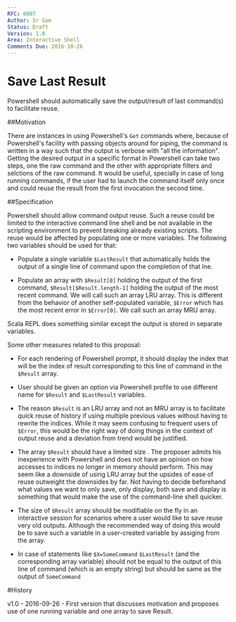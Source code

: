 ```yaml
---
RFC: 0007
Author: Sr Gom
Status: Draft
Version: 1.0
Area: Interactive Shell
Comments Due: 2016-10-26
---
```


# Save Last Result

Powershell should automatically save the output/result of last command(s) to facilitate reuse.

##Motivation

There are instances in using Powershell's `Get` commands where, because of Powershell's facility with passing objects around for piping, the command is written in a way such that the output is verbose with "all the information". Getting the desired output in a specific format in Powershell can take two steps, one the raw command and the other with appropriate filters and selctions of the raw command. It would be useful, specially in case of long running commands, if the user had to launch the command itself only once and could reuse the result from the first invocation the second time. 

##Specification

Powershell should allow command output reuse. Such a reuse could be limited to the interactive command line shell and be not available in the scripting environment to prevent breaking already existing scripts. The reuse would be affected by populating one or more variables. The following two variables should be used for that:

* Populate a single variable `$LastResult` that automatically holds the output of a single line of command upon the completion of that lne.

* Populate an array with `$Result[0]` holding the output of the first command, `$Result[$Result.length-1]` holding the output of the most recent command. We will call such an array LRU array. This is different from the behavior of another self-populated variable, `$Error` which has the most recent error in `$Error[0]`. We call such an array MRU array. 

Scala REPL does something similar except the output is stored in separate variables. 

Some other measures related to this proposal:

* For each rendering of Powershell prompt, it should display the index that will be the index of result corresponding to this line of command in the `$Result` array.

* User should be given an option via Powershell profile to use different name for `$Result` and `$LastResult` variables. 

* The reason `$Result` is an LRU array and not an MRU array is to facilitate quick reuse of history if using multiple previous values without having to rewrite the indices. While it may seem confusing to frequent users of `$Error`, this would be the right way of doing things in the context of output reuse and a deviation from trend would be justified. 

* The array `$Result` should have a limited size . The proposer admits his inexperience with Powershell and does not have an opinion on how accesses to indices no longer in memory should perform. This may seem like a downside of using LRU array but the upsides of ease of reuse outweight the downsides by far. Not having to decide beforehand what values we want to only save, only display, both save and display is something that would make the use of the command-line shell quicker. 

* The size of `$Result` array should be modifiable on the fly in an interactive session for scenarios where a user would like to save reuse very old outputs. Although the recommended way of doing this would be to save such a variable in a user-created variable by assiging from the array.

* In case of statements like `$X=SomeCommand` `$LastResult` (and the corresponding array variable) should not be equal to the output of this line of command (which is an empty string) but should be same as the output of `SomeCommand`

#History

v1.0 - 2016-09-26 - First version that discusses motivation and proposes use of one running variable and one array to save Result.
